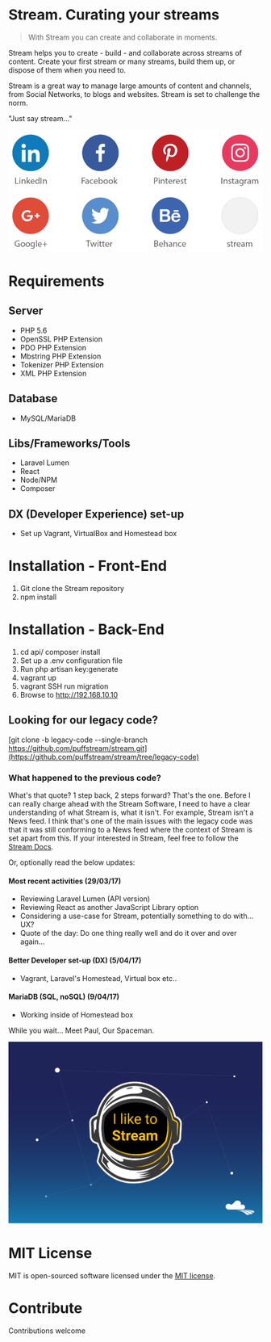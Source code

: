 # Stream. Curating your streams #

> With Stream you can create and collaborate in moments.

Stream helps you to create - build - and collaborate across streams of content. Create your first stream or many streams, build them up, or dispose of them when you need to.

Stream is a great way to manage large amounts of content and channels, from Social Networks, to blogs and websites. Stream is set to challenge the norm.

"Just say stream..."

<img src="screenshots/social-network-logos.png" alt="Social networks"/>

# Requirements #

## Server ##
- PHP 5.6
- OpenSSL PHP Extension
- PDO PHP Extension
- Mbstring PHP Extension
- Tokenizer PHP Extension
- XML PHP Extension

## Database ##
- MySQL/MariaDB

## Libs/Frameworks/Tools ##
- Laravel Lumen
- React
- Node/NPM
- Composer

## DX (Developer Experience) set-up ##
- Set up Vagrant, VirtualBox and Homestead box

# Installation - Front-End #
1. Git clone the Stream repository
2. npm install

# Installation - Back-End #
1. cd api/ composer install
2. Set up a .env configuration file
3. Run php artisan key:generate
4. vagrant up
5. vagrant SSH run migration
6. Browse to http://192.168.10.10

## Looking for our legacy code? ##
[git clone -b legacy-code --single-branch https://github.com/puffstream/stream.git](https://github.com/puffstream/stream/tree/legacy-code)

### What happened to the previous code? ###
What's that quote? 1 step back, 2 steps forward? That's the one. Before I can really charge ahead with the Stream Software, I need to have a clear understanding of what Stream is, what it isn't. For example, Stream isn't a News feed. I think that's one of the main issues with the legacy code was that it was still conforming to a News feed where the context of Stream is set apart from this. If your interested in Stream, feel free to follow the [Stream Docs](https://puffstream.atlassian.net/wiki/spaces/STREAM/overview).

Or, optionally read the below updates:

#### Most recent activities (29/03/17)
* Reviewing Laravel Lumen (API version)
* Reviewing React as another JavaScript Library option
* Considering a use-case for Stream, potentially something to do with... UX?
* Quote of the day: Do one thing really well and do it over and over again...

#### Better Developer set-up (DX) (5/04/17)
* Vagrant, Laravel's Homestead, Virtual box etc..

#### MariaDB (SQL, noSQL) (9/04/17)
* Working inside of Homestead box

While you wait... Meet Paul, Our Spaceman.

![alt text](screenshots/spaceman-helmet-banner.png "Spaceman Paul")

# MIT License #
MIT is open-sourced software licensed under the [MIT license](https://opensource.org/licenses/MIT).

# Contribute #
Contributions welcome
